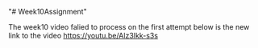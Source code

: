 "# Week10Assignment" 

The week10 video falied to process on the first attempt
below is the new link to the video
https://youtu.be/Alz3Ikk-s3s
